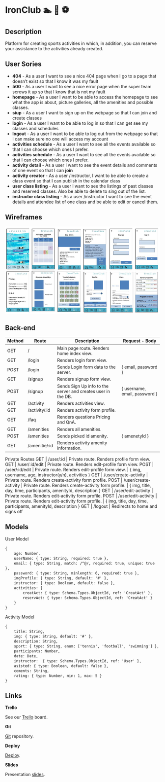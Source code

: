 # IronClub :swimmer: :tennis: :soccer:

## Description

Platform for creating sports activities in which, in addition, you can reserve your assistance to the activities already created.

## User Sories

- **404** - As a user I want to see a nice 404 page when I go to a page that doesn’t exist so that I know it was my fault 
- **500** - As a user I want to see a nice error page when the super team screws it up so that I know that is not my fault 
- **homepage** - As a user I want to be able to access the homepage to see what the app is about, picture galleries, all the amenities and possible classes. 
- **siup** - As a user I want to sign up on the webpage so that I can join and create classes 
- **login** - As a user I want to be able to log in so that I can get see my classes and schedules 
- **logout** - As a user I want to be able to log out from the webpage so that I can make sure no one will access my account 
- **activities schedule** - As a user I want to see all the events available so that I can choose which ones I prefer. 
- **activities schedule** - As a user I want to see all the events available so that I can choose which ones I prefer. 
- **activity detail** - As a user I want to see the event details and comments of one event so that I can  **join** 
- **activity creator** - As a user /instructor, I want to be able to create a class event so that I can publish in the calendar class 
- **user class listing** - As a user I want to see the listings of past classes and reserved classes. Also be able to delete to sing out of the list. 
- **instructor class listing** - As a user /instructor I want to see the event details and attendee list of one class and be able to edit or cancel them.

## Wireframes
![](public/images/wireframe-ironclub.jpg)

## Back-end

Method | Route |	Description |	Request - Body
------ | ----- | ------------ | --------------
GET    |  /  | Main page route. Renders home index view.             
GET | /login | Renders login form view. 
POST | /login | Sends Login form data to the server. | { email, password }
GET | /signup | Renders signup form view.
POST | /signup | Sends Sign Up info to the server and creates user in the DB. | { username, email, password }
GET | /activity | Renders activities view.
GET | /activity/:id | Renders activity form profile.
GET | /faq | Renders questions Pricing and QnA. 
GET | /amenities | Renders all amenities. 
POST | /amenities | Sends picked id amenity. | { amenetyId }
GET | /amenitie/:id | Renders activity amenity information.

Private Routes
GET | /user/:id | Private route. Renders profile form view.
GET | /user/:id/edit | Private route. Renders edit-profile form view.
POST | /user/:id/edit | Private route. Renders edit-profile form view. | { img, username, age, instructor(y/n), activities }
GET | /user/create-activity | Private route. Renders create-activity form profile.
POST | /user/create-activity | Private route. Renders create-activity form profile. | { img, title, day, time, participants, amenityId, description }
GET | /user/edit-activity | Private route. Renders edit-activity form profile.
POST | /user/edit-activity | Private route. Renders edit-activity form profile. | { img, title, day, time, participants, amenityId, description }
GET | /logout | Redirects to home and signs off


## Models

User Model
```
{
    age: Number, 
    userName: { type: String, required: true },
    email: { type: String, match: /^@/, required: true, unique: true },
    password: { type: String, minlength: 6, required: true },
    imgProfile: { type: String, default: '#' },
    instructor: { type: Boolean, default: false },
    activities: {
        creatAct: { type: Schema.Types.ObjectId, ref: 'CreatAct' },
        reservAct: { type: Schema.Types.ObjectId, ref: 'CreatAct' }
    }
}
```

Activity Model
```
{
    title: String,
    img: { type: String, default: '#' },
    description: String,
    sport: { type: String, enum: ['tennis', 'football', 'swimming'] },
    participants: Number,
    date: Date, 
    instructor:  { type: Schema.Types.ObjectId, ref: 'User' },
    asisted: { type: Boolean, default: false },
    coments: String,
    rating: { type: Number, min: 1, max: 5 }
}
```

## Links

**Trello**

See our [Trello](https://trello.com/b/x0IQmzYu/ironclub) board.

**Git**

[Git]() repository.

**Deploy**

[Deploy]().

**Slides**

Presentation [slides]().


